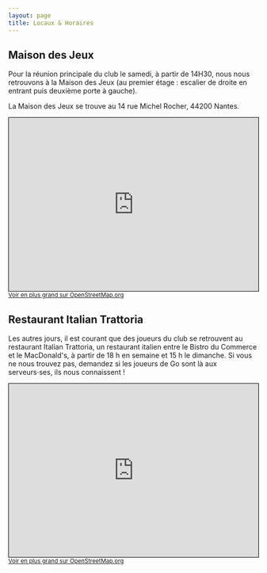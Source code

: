 ```yaml
---
layout: page
title: Locaux & Horaires
---
```


## Maison des Jeux

Pour la réunion principale du club le samedi, à partir de 14H30, nous nous retrouvons à la Maison des Jeux (au premier étage : escalier de droite en entrant puis deuxième porte à gauche).

La Maison des Jeux se trouve au 14 rue Michel Rocher, 44200 Nantes.

<iframe width="100%" height="350" frameborder="0" scrolling="no" marginheight="0" marginwidth="0" src="https://www.openstreetmap.org/export/embed.html?bbox=-1.5514969825744631%2C47.205509769879995%2C-1.5481361746788027%2C47.20710053913829&amp;layer=mapnik&amp;marker=47.206305160472375%2C-1.5498165786266327" style="border: 1px solid black"></iframe><br/><small><a href="https://www.openstreetmap.org/?mlat=47.20631&amp;mlon=-1.54982#map=19/47.20631/-1.54982">Voir en plus grand sur OpenStreetMap.org</a></small>

## Restaurant Italian Trattoria

Les autres jours, il est courant que des joueurs du club se retrouvent au restaurant Italian Trattoria, un restaurant italien entre le Bistro du Commerce et le MacDonald's, à partir de 18&nbsp;h en semaine et 15&nbsp;h le dimanche.
Si vous ne nous trouvez pas, demandez si les joueurs de Go sont là aux serveurs⋅ses, ils nous connaissent&nbsp;!

<iframe width="100%" height="350" frameborder="0" scrolling="no" marginheight="0" marginwidth="0" src="https://www.openstreetmap.org/export/embed.html?bbox=-1.5614479780197146%2C47.21204018402332%2C-1.5547531843185425%2C47.21516662668739&amp;layer=mapnik&amp;marker=47.21360342839521%2C-1.5581005811691284" style="border: 1px solid black"></iframe><br/><small><a href="https://www.openstreetmap.org/?mlat=47.21360&amp;mlon=-1.55810#map=18/47.21360/-1.55810">Voir en plus grand sur OpenStreetMap.org</a></small>
